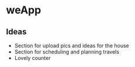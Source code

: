 # weApp

## Ideas

- Section for upload pics and ideas for the house
- Section for scheduling and planning travels
- Lovely counter
